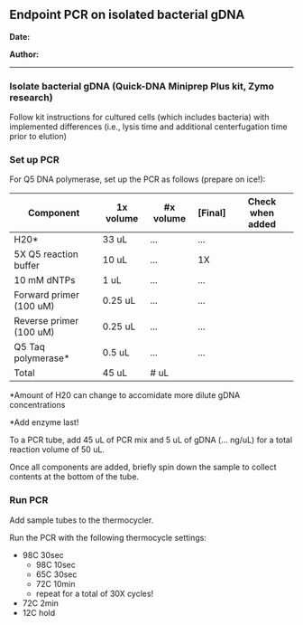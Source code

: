 ## Endpoint PCR on isolated bacterial gDNA

**Date:**

**Author:**

---

### Isolate bacterial gDNA (Quick-DNA Miniprep Plus kit, Zymo research) 

Follow kit instructions for cultured cells (which includes bacteria) with implemented differences (i.e., lysis time and additional centerfugation time prior to elution)

### Set up PCR

For Q5 DNA polymerase, set up the PCR as follows (prepare on ice!): 

|Component |1x volume | #x volume | [Final] | Check when added |
| --- | --- | --- | --- | --- |
| H20* | 33 uL | ... | ... |  |
| 5X Q5 reaction buffer | 10 uL | ... | 1X |  |
| 10 mM dNTPs | 1 uL | ... | ... |  |
| Forward primer (100 uM) | 0.25 uL | ... | ... |  |
| Reverse primer (100 uM) | 0.25 uL | ... | ... |  |
| Q5 Taq polymerase* | 0.5 uL | ... | ... |  |
| Total | 45 uL | # uL |  |  |

*Amount of H20 can change to accomidate more dilute gDNA concentrations

*Add enzyme last!

To a PCR tube, add 45 uL of PCR mix and 5 uL of gDNA (... ng/uL) for a total reaction volume of 50 uL.

Once all components are added, briefly spin down the sample to collect contents at the bottom of the tube. 

### Run PCR

Add sample tubes to the thermocycler.

Run the PCR with the following thermocycle settings:
- 98C 30sec
  - 98C 10sec
  - 65C 30sec
  - 72C 10min
  - repeat for a total of 30X cycles! 
- 72C 2min 
- 12C hold 
